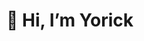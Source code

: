 # 👋 Hi, I’m Yorick

<!---
[![Yorick's GitHub stats](https://github-readme-stats.vercel.app/api?username=yorick-ryu)](https://github.com/anuraghazra/github-readme-stats)
Yorick-Ryu/Yorick-Ryu is a ✨ special ✨ repository because its `README.md` (this file) appears on your GitHub profile.
You can click the Preview link to take a look at your changes.
--->
